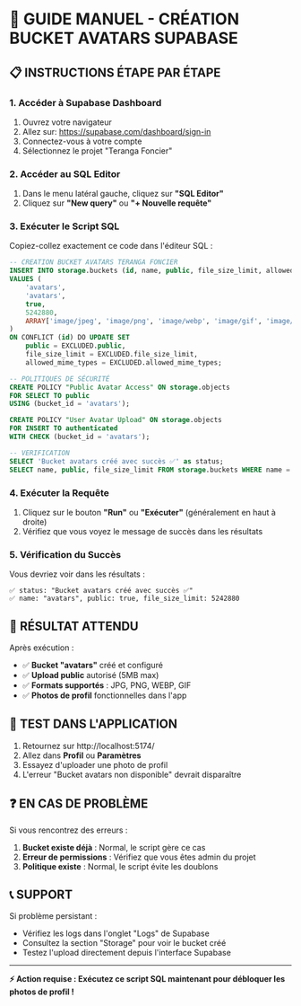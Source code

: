 # 🔧 GUIDE MANUEL - CRÉATION BUCKET AVATARS SUPABASE

## 📋 INSTRUCTIONS ÉTAPE PAR ÉTAPE

### 1. **Accéder à Supabase Dashboard**
1. Ouvrez votre navigateur
2. Allez sur: https://supabase.com/dashboard/sign-in
3. Connectez-vous à votre compte
4. Sélectionnez le projet "Teranga Foncier"

### 2. **Accéder au SQL Editor**
1. Dans le menu latéral gauche, cliquez sur **"SQL Editor"**
2. Cliquez sur **"New query"** ou **"+ Nouvelle requête"**

### 3. **Exécuter le Script SQL**
Copiez-collez exactement ce code dans l'éditeur SQL :

```sql
-- CREATION BUCKET AVATARS TERANGA FONCIER
INSERT INTO storage.buckets (id, name, public, file_size_limit, allowed_mime_types)
VALUES (
    'avatars',
    'avatars', 
    true,
    5242880,
    ARRAY['image/jpeg', 'image/png', 'image/webp', 'image/gif', 'image/jpg']
)
ON CONFLICT (id) DO UPDATE SET
    public = EXCLUDED.public,
    file_size_limit = EXCLUDED.file_size_limit,
    allowed_mime_types = EXCLUDED.allowed_mime_types;

-- POLITIQUES DE SÉCURITÉ
CREATE POLICY "Public Avatar Access" ON storage.objects
FOR SELECT TO public
USING (bucket_id = 'avatars');

CREATE POLICY "User Avatar Upload" ON storage.objects  
FOR INSERT TO authenticated
WITH CHECK (bucket_id = 'avatars');

-- VERIFICATION
SELECT 'Bucket avatars créé avec succès ✅' as status;
SELECT name, public, file_size_limit FROM storage.buckets WHERE name = 'avatars';
```

### 4. **Exécuter la Requête**
1. Cliquez sur le bouton **"Run"** ou **"Exécuter"** (généralement en haut à droite)
2. Vérifiez que vous voyez le message de succès dans les résultats

### 5. **Vérification du Succès**
Vous devriez voir dans les résultats :
```
✅ status: "Bucket avatars créé avec succès ✅"
✅ name: "avatars", public: true, file_size_limit: 5242880
```

## 🎯 RÉSULTAT ATTENDU

Après exécution :
- ✅ **Bucket "avatars"** créé et configuré
- ✅ **Upload public** autorisé (5MB max)
- ✅ **Formats supportés** : JPG, PNG, WEBP, GIF
- ✅ **Photos de profil** fonctionnelles dans l'app

## 🚀 TEST DANS L'APPLICATION

1. Retournez sur http://localhost:5174/
2. Allez dans **Profil** ou **Paramètres**
3. Essayez d'uploader une photo de profil
4. L'erreur "Bucket avatars non disponible" devrait disparaître

## ❓ EN CAS DE PROBLÈME

Si vous rencontrez des erreurs :

1. **Bucket existe déjà** : Normal, le script gère ce cas
2. **Erreur de permissions** : Vérifiez que vous êtes admin du projet
3. **Politique existe** : Normal, le script évite les doublons

## 📞 SUPPORT

Si problème persistant :
- Vérifiez les logs dans l'onglet "Logs" de Supabase
- Consultez la section "Storage" pour voir le bucket créé
- Testez l'upload directement depuis l'interface Supabase

---

**⚡ Action requise : Exécutez ce script SQL maintenant pour débloquer les photos de profil !**
